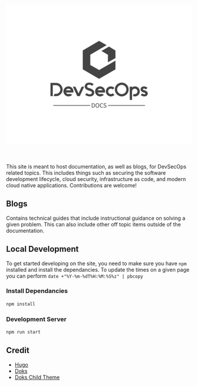 <h1 align="center">
  <br>
    <img align="center" src="images/logo.png">
  <br>
  <br>
</h1>

This site is meant to host documentation, as well as blogs, for DevSecOps related topics. This includes things such as securing the software development lifecycle, cloud security, infrastructure as code, and modern cloud native applications. Contributions are welcome!

## Blogs

Contains technical guides that include instructional guidance on solving a given problem. This can also include other off topic items outside of the documentation.

## Local Development

To get started developing on the site, you need to make sure you have `npm` installed and install the dependancies. To update the times on a given page you can perform `date +"%Y-%m-%dT%H:%M:%S%z" | pbcopy`

### Install Dependancies

```bash
npm install
```

### Development Server

```bash
npm run start
```

## Credit

- [Hugo](https://gohugo.io/documentation/)
- [Doks](https://getdoks.org/)
- [Doks Child Theme](https://github.com/h-enk/doks-child-theme.git)
